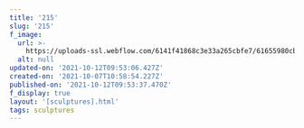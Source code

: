 ```yaml
---
title: '215'
slug: '215'
f_image:
  url: >-
    https://uploads-ssl.webflow.com/6141f41868c3e33a265cbfe7/61655980cb704c786b058723_215.jpg
  alt: null
updated-on: '2021-10-12T09:53:06.427Z'
created-on: '2021-10-07T10:58:54.227Z'
published-on: '2021-10-12T09:53:37.470Z'
f_display: true
layout: '[sculptures].html'
tags: sculptures
---
```



